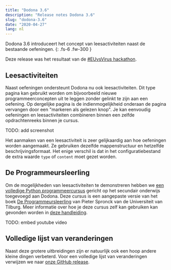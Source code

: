 ```yaml
---
title: "Dodona 3.6"
description: "Release notes Dodona 3.6"
slug: "dodona-3.6"
date: "2020-04-27"
lang: nl
---
```


Dodona 3.6 introduceert het concept van leesactiviteiten naast de bestaande oefeningen.
{: .fs-6 .fw-300 }

Deze release was het resultaat van de [#EUvsVirus hackathon](https://euvsvirus.org/).

## Leesactiviteiten

Naast oefeningen ondersteunt Dodona nu ook leesactiviteiten. Dit type pagina kan gebruikt worden om bijvoorbeeld nieuwe programmeerconcepten uit te leggen zonder gelinkt te zijn aan een oefening. Op dergelijke pagina is de indienmogelijkheid onderaan de pagina vervangen door een "markeren als gelezen knop". Je kan eenvoudig oefeningen en leesactiviteiten combineren binnen een zelfde opdrachtenreeks binnen je cursus.

TODO: add screenshot

Het aanmaken van een leesactiviteit is zeer gelijkaardig aan hoe oefeningen worden aangemaakt. Ze gebruiken dezelfde mappenstructuur en hetzelfde beschrijvingsformaat. Het enige verschil is dat in het configuratiebestand de extra waarde `type` of `content` moet gezet worden.

## De Programmeursleerling

Om de mogelijkheden van leesactiviteiten te demonstreren hebben we [een volledige Python programmeercursus](https://dodona.ugent.be/nl/courses/293/) gericht op het secundair onderwijs toegevoegd aan Dodona. Deze cursus is een aangepaste versie van het boek [De Programmeursleerling](http://www.spronck.net/pythonbook/dutchindex.xhtml) van Pieter Spronck van de Universiteit van Tilburg. Meer informatie over hoe je deze cursus zelf kan gebruiken kan gevonden worden in [deze handleiding](TODO).

TODO: embed youtube video

## Volledige lijst van veranderingen

Naast deze grotere uitbreidingen zijn er natuurlijk ook een hoop andere kleine dingen verbeterd. Voor een volledige lijst van veranderingen verwijzen we naar [onze GitHub release](https://github.com/dodona-edu/dodona/releases/tag/3.6).